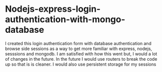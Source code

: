 # Nodejs-express-login-authentication-with-mongo-database
I created this login authentication form with database authentication and browse side sessions as a way to get more familiar with express, nodejs, sesssions and mongodb. I am satisfied with how this went but, I would a lot of changes in the future. In the future I would use routers to break the code up so that is is cleaner. I would also use persistent storage for my sessions
